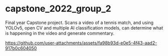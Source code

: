 # capstone_2022_group_2

Final year Capstone project. Scans a video of a tennis match, and using YOLOv5, open CV and multiple AI classification models, can determine what is happening in the video and generate commentary.

https://github.com/user-attachments/assets/fa98b93d-e0e5-4f43-aad2-917b0c604050

